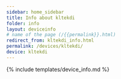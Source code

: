 ```yaml
---
sidebar: home_sidebar
title: Info about kltekdi
folder: info
layout: deviceinfo
# name of the page (/{{permalink}}.html)
redirect_from: kltekdi_info.html
permalink: /devices/kltekdi/
device: kltekdi
---
```

{% include templates/device_info.md %}
